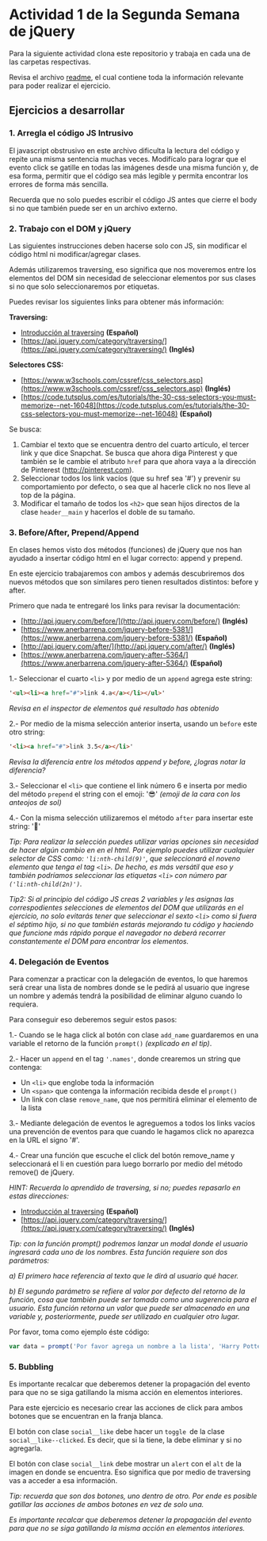 # Actividad 1 de la Segunda Semana de jQuery

Para la siguiente actividad clona este repositorio y trabaja en cada una de las carpetas respectivas.

Revisa el archivo [readme](./readme.md), el cual contiene toda la información relevante para poder realizar el ejercicio.

## Ejercicios a desarrollar

### 1. Arregla el código JS Intrusivo

El javascript obstrusivo en este archivo dificulta la lectura del código y repite una misma sentencia muchas veces. Modifícalo para lograr que el evento click se gatille en todas las imágenes desde una misma función y, de esa forma, permitir que el código sea más legible y permita encontrar los errores de forma más sencilla.

Recuerda que no solo puedes escribir el código JS antes que cierre el body si no que también puede ser en un archivo externo.
	
### 2. Trabajo con el DOM y jQuery

Las siguientes instrucciones deben hacerse solo con JS, sin modificar el código html ni modificar/agregar clases.
	
Además utilizaremos traversing, eso significa que nos moveremos entre los elementos del DOM sin necesidad de seleccionar elementos por sus clases si no que solo seleccionaremos por etiquetas.
	
Puedes revisar los siguientes links para obtener más información:

**Traversing:**

- [Introducción al traversing](info_extra_act/traversing.pdf) **(Español)**
- [https://api.jquery.com/category/traversing/](https://api.jquery.com/category/traversing/) **(Inglés)**

**Selectores CSS:**

- [https://www.w3schools.com/cssref/css_selectors.asp](https://www.w3schools.com/cssref/css_selectors.asp) **(Inglés)**
- [https://code.tutsplus.com/es/tutorials/the-30-css-selectors-you-must-memorize--net-16048](https://code.tutsplus.com/es/tutorials/the-30-css-selectors-you-must-memorize--net-16048) **(Español)**

Se busca:

01. Cambiar el texto que se encuentra dentro del cuarto artículo, el
	tercer link y que dice Snapchat. Se busca que ahora diga Pinterest
	y que también se le cambie el atributo `href` para que ahora vaya a la
	dirección de Pinterest (http://pinterest.com).
02. Seleccionar todos los link vacíos (que su href sea '#') y prevenir
	su comportamiento por defecto, o sea que al hacerle click no nos
	lleve al top de la página.
03. Modificar el tamaño de todos los `<h2>` que sean hijos directos de la
	clase `header__main` y hacerlos el doble de su tamaño.

### 3. Before/After, Prepend/Append

En clases hemos visto dos métodos (funciones) de jQuery que nos han ayudado a insertar código html en el lugar correcto: append y prepend.
	
En este ejercicio trabajaremos con ambos y además descubriremos dos nuevos métodos que son similares pero tienen resultados distintos: before y after.
	
Primero que nada te entregaré los links para revisar la documentación:

- [http://api.jquery.com/before/](http://api.jquery.com/before/) **(Inglés)**
- [https://www.anerbarrena.com/jquery-before-5381/](https://www.anerbarrena.com/jquery-before-5381/) **(Español)**
- [http://api.jquery.com/after/](http://api.jquery.com/after/) **(Inglés)**
- [https://www.anerbarrena.com/jquery-after-5364/](https://www.anerbarrena.com/jquery-after-5364/) **(Español)**


1.- Seleccionar el cuarto `<li>` y por medio de un `append` agrega este string: 

```html
'<ul><li><a href="#">link 4.a</a></li></ul>'
```

*Revisa en el inspector de elementos qué resultado has obtenido*

2.- Por medio de la misma selección anterior inserta, usando un `before`
	este otro string:
	
```html
'<li><a href="#">link 3.5</a></li>'
```

*Revisa la diferencia entre los métodos append y before, ¿logras notar la diferencia?*

3.- Seleccionar el `<li>` que contiene el link número 6 e inserta por medio del método `prepend` el string con el emoji: '😎' *(emoji de la cara con los anteojos de sol)*

4.- Con la misma selección utilizaremos el método `after` para insertar este string: '🙂'

*Tip: Para realizar la selección puedes utilizar varias opciones sin necesidad de hacer algún cambio en en el html. Por ejemplo puedes utilizar cualquier selector de CSS como: `'li:nth-child(9)'`, que seleccionará el noveno elemento que tenga el tag `<li>`. De hecho, es más versátil que eso y también podríamos seleccionar las etiquetas `<li>` con número par `('li:nth-child(2n)')`.*

*Tip2: Si al principio del código JS creas 2 variables y les asignas las correspodientes selecciones de elementos del DOM que utilizarás en el ejercicio, no solo evitarás tener que seleccionar el sexto `<li>` como si fuera el séptimo hijo, si no que también estarás mejorando tu código y haciendo que funcione más rápido porque el navegador no deberá recorrer constantemente el DOM para encontrar los elementos.*

### 4. Delegación de Eventos

Para comenzar a practicar con la delegación de eventos, lo que haremos será crear una lista de nombres donde se le pedirá al usuario que ingrese un nombre y además tendrá la posibilidad de eliminar alguno cuando lo requiera.

Para conseguir eso deberemos seguir estos pasos:

1.- Cuando se le haga click al botón con clase `add_name` guardaremos en una variable el retorno de la función `prompt()` *(explicado en el tip)*.

2.- Hacer un `append` en el tag `'.names'`, donde crearemos un string que contenga:

- Un `<li>` que englobe toda la información
- Un `<span>` que contenga la información recibida desde el `prompt()`
- Un link con clase `remove_name`, que nos permitirá eliminar el elemento de la lista

3.- Mediante delegación de eventos le agreguemos a todos los links vacíos una prevención de eventos para que cuando le hagamos click no aparezca en la URL el signo '#'.

4.- Crear una función que escuche el click del botón remove_name y seleccionará el li en cuestión para luego borrarlo por medio del método remove() de jQuery.
    
*HINT: Recuerda lo aprendido de traversing, si no; puedes repasarlo en estas direcciones:*

- [Introducción al traversing](info_extra_act/traversing.pdf) **(Español)**
- [https://api.jquery.com/category/traversing/](https://api.jquery.com/category/traversing/) **(Inglés)**

*Tip: con la función prompt() podremos lanzar un modal donde el usuario ingresará cada uno de los nombres. Esta función requiere son dos parámetros:* 

*a) El primero hace referencia al texto que le dirá al usuario qué hacer.*

*b) El segundo parámetro se refiere al valor por defecto del retorno de la función, cosa que también puede ser tomada como una sugerencia para el usuario. Esta función retorna un valor que puede ser almacenado en una variable y, posteriormente, puede ser utilizado en cualquier otro lugar.*

Por favor, toma como ejemplo éste código:

```javascript
var data = prompt('Por favor agrega un nombre a la lista', 'Harry Potter');
```

### 5. Bubbling

Es importante recalcar que deberemos detener la propagación del evento para que no se siga gatillando la misma acción en elementos interiores.

Para este ejercicio es necesario crear las acciones de click para ambos botones que se encuentran en la franja blanca.
  
El botón con clase `social__like` debe hacer un `toggle `de la clase `social__like--clicked`. Es decir, que si la tiene, la debe eliminar y si no agregarla.
  
El botón con clase `social__link` debe mostrar un `alert` con el `alt` de la imagen en donde se encuentra. Eso significa que por medio de traversing vas a acceder a esa información.

*Tip: recuerda que son dos botones, uno dentro de otro. Por ende es posible gatillar las acciones de ambos botones en vez de solo una.*

*Es importante recalcar que deberemos detener la propagación del evento para que no se siga gatillando la misma acción en elementos interiores.*

